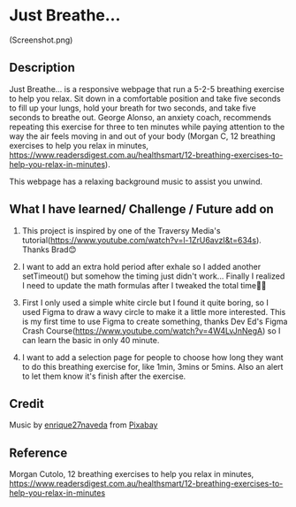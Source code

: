 # Just Breathe...

(Screenshot.png)

## Description

Just Breathe... is a responsive webpage that run a 5-2-5 breathing exercise to help you relax. Sit down in a comfortable position and take five seconds to fill up your lungs, hold your breath for two seconds, and take five seconds to breathe out. George Alonso, an anxiety coach, recommends repeating this exercise for three to ten minutes while paying attention to the way the air feels moving in and out of your body (Morgan C, 12 breathing exercises to help you relax in minutes, https://www.readersdigest.com.au/healthsmart/12-breathing-exercises-to-help-you-relax-in-minutes). 

This webpage has a relaxing background music to assist you unwind. 

## What I have learned/ Challenge / Future add on

1. This project is inspired by one of the Traversy Media's tutorial(https://www.youtube.com/watch?v=l-1ZrU6avzI&t=634s). Thanks Brad😊

2. I want to add an extra hold period after exhale so I added another setTimeout() but somehow the timing just didn't work... Finally I realized I need to update the math formulas after I tweaked the total time🤦‍♀️

3. First I only used a simple white circle but I found it quite boring, so I used Figma to draw a wavy circle to make it a little more interested. This is my first time to use Figma to create something, thanks Dev Ed's Figma Crash Course(https://www.youtube.com/watch?v=4W4LvJnNegA) so I can learn the basic in only 40 minute.

3. I want to add a selection page for people to choose how long they want to do this breathing exercise for, like 1min, 3mins or 5mins. Also an alert to let them know it's finish after the exercise.


## Credit

Music by <a href="/users/enrique27naveda-18269152/?tab=audio&amp;utm_source=link-attribution&amp;utm_medium=referral&amp;utm_campaign=audio&amp;utm_content=1502">enrique27naveda</a> from <a href="https://pixabay.com/music/?utm_source=link-attribution&amp;utm_medium=referral&amp;utm_campaign=music&amp;utm_content=1502">Pixabay</a>


## Reference

Morgan Cutolo, 12 breathing exercises to help you relax in minutes, https://www.readersdigest.com.au/healthsmart/12-breathing-exercises-to-help-you-relax-in-minutes